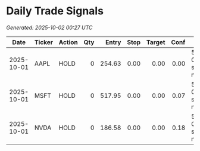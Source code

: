# Daily Trade Signals
_Generated: 2025-10-02 00:27 UTC_

| Date | Ticker | Action | Qty | Entry | Stop | Target | Conf | Reason |
|---|---|---|---:|---:|---:|---:|---:|---|
| 2025-10-01 | AAPL | HOLD | 0 | 254.63 | 0.00 | 0.00 | 0.00 | 5d momentum > 0; sent_mean=0.00; n_news=0 |
| 2025-10-01 | MSFT | HOLD | 0 | 517.95 | 0.00 | 0.00 | 0.07 | 5d momentum > 0; sent_mean=0.00; n_news=0 |
| 2025-10-01 | NVDA | HOLD | 0 | 186.58 | 0.00 | 0.00 | 0.18 | 5d momentum > 0; sent_mean=0.00; n_news=0 |